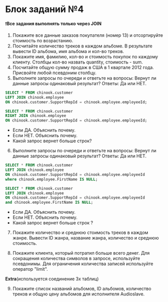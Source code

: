 # Блок заданий №4

❗**Все задания выполнять только через JOIN**

 1. Покажите все данные заказов покупателя (номер 13) и отсортируйте стоимость по возрастанию.
 2. Посчитайте количество треков в каждом альбоме. В результате вывести ID альбома, имя альбома и кол-во треков. 
 3. Покажите имя, фамилию, кол-во и стоимость покупок по каждому клиенту. Столбцы кол-во назвать quantity, стоимость - sum.
 4. Посчитайте общую сумму продаж в США в 1 квартале 2012 года. Присвойте любой псевдоним столбцу.
 5. Выполните запросы по очереди и ответьте на вопросы:
    Вернут ли данные запросы одинаковый результат?  Ответы: Да или НЕТ. 

   ```sql
   SELECT * FROM chinook.customer 
   LEFT JOIN chinook.employee
   ON chinook.customer.SupportRepId = chinook.employee.employeeId;
   
   SELECT * FROM chinook.customer 
   RIGHT JOIN chinook.employee
   ON chinook.customer.SupportRepId = chinook.employee.employeeId;
   ```

 + Если ДА. Объяснить почему.
+ Если НЕТ. Объяснить почему. 
+ Какой запрос вернет больше строк? 

 6. Выполните запросы по очереди и ответьте на вопросы:
    Вернут ли данные запросы одинаковый результат? Ответы: Да или НЕТ. 

   ```sql
   SELECT * FROM chinook.customer 
   LEFT JOIN chinook.employee
   ON chinook.customer.SupportRepId = chinook.employee.employeeId
   where chinook.employee.FirstName IS NULL;

   SELECT * FROM chinook.customer
   LEFT JOIN chinook.employee
   ON chinook.customer.SupportRepId = chinook.employee.employeeId
   and chinook.employee.FirstName IS NULL;
   ```

   + Если ДА. Объяснить почему.
   + Если НЕТ. Объяснить почему. 
   + Какой запрос вернет больше строк ?


 7. Покажите количество и среднюю стоимость треков в каждом жанре. Вывести ID жанра, название жанра, количество и среднюю стоимость.
   
 8. Покажите клиента, который потратил больше всего денег. Для сокращения количества символов в запросе, используйте псевдонимы. Для ограничения количества записей используйте оператор "limit".
   
**Extra**(используется соединение 3х таблиц)

 9. Покажите список названий альбомов, ID альбомов, количество треков и общую цену альбомов для исполнителя Audioslave.

